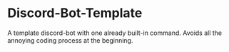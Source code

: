 # Discord-Bot-Template
A template discord-bot with one already built-in command. Avoids all the annoying coding process at the beginning.
